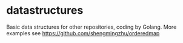 # datastructures
Basic data structures for other repositories, coding by Golang.
More examples see https://github.com/shengmingzhu/orderedmap
